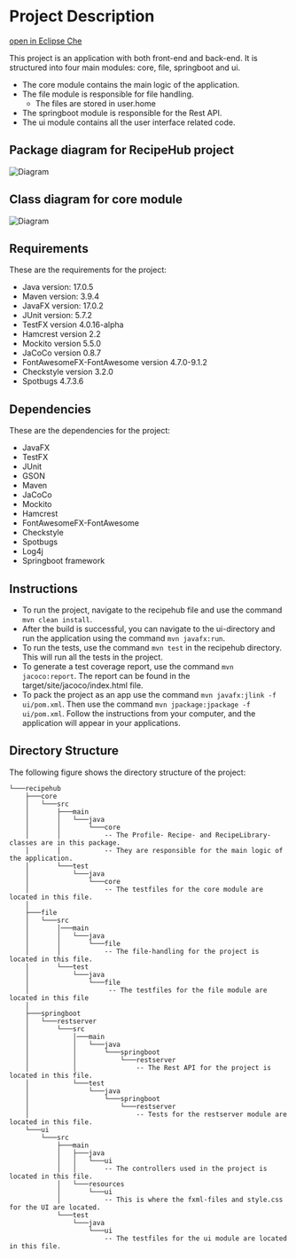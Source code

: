 # Project Description

[open in Eclipse Che](https://che.stud.ntnu.no/#https://gitlab.stud.idi.ntnu.no/it1901/groups-2023/gr2304/gr2304?new)

This project is an application with both front-end and back-end. It is structured into four main modules: core, file, springboot and ui.

- The core module contains the main logic of the application.
- The file module is responsible for file handling.
    - The files are stored in user.home
- The springboot module is responsible for the Rest API.
- The ui module contains all the user interface related code.


## Package diagram for RecipeHub project

![Diagram](https://i.imgur.com/eoW6Ppw.png)

## Class diagram for core module

![Diagram](https://i.imgur.com/083smoE.png)

## Requirements

These are the requirements for the project:

- Java version: 17.0.5
- Maven version: 3.9.4
- JavaFX version: 17.0.2
- JUnit version: 5.7.2
- TestFX version 4.0.16-alpha
- Hamcrest version 2.2
- Mockito version 5.5.0
- JaCoCo version 0.8.7
- FontAwesomeFX-FontAwesome version 4.7.0-9.1.2
- Checkstyle version 3.2.0
- Spotbugs 4.7.3.6

## Dependencies

These are the dependencies for the project:

- JavaFX
- TestFX
- JUnit
- GSON
- Maven
- JaCoCo
- Mockito
- Hamcrest
- FontAwesomeFX-FontAwesome
- Checkstyle
- Spotbugs
- Log4j
- Springboot framework


## Instructions

- To run the project, navigate to the recipehub file and use the command `mvn clean install`.
- After the build is successful, you can navigate to the ui-directory and run the application using the command `mvn javafx:run`.
- To run the tests, use the command `mvn test` in the recipehub directory. This will run all the tests in the project.
- To generate a test coverage report, use the command `mvn jacoco:report`. The report can be found in the target/site/jacoco/index.html file.
- To pack the project as an app use the command `mvn javafx:jlink -f ui/pom.xml`. Then use the command `mvn jpackage:jpackage -f ui/pom.xml`. Follow the instructions from your computer, and the application will appear in your applications. 

## Directory Structure

The following figure shows the directory structure of the project:


```
└───recipehub
    ├───core
    │   └───src
    │       ├───main
    │       │   └───java
    │       │       └───core
    │       │           -- The Profile- Recipe- and RecipeLibrary-classes are in this package.
    │       │           -- They are responsible for the main logic of the application.
    │       └───test
    │           └───java
    │               └───core
    │                   -- The testfiles for the core module are located in this file.
    │
    ├───file
    │   └───src
    │       │───main
    │       │   └───java
    │       │       └───file
    │       │           -- The file-handling for the project is located in this file.
    │       └───test
    │           └───java
    │               └───file
    │                    -- The testfiles for the file module are located in this file
    │
    ├───springboot
    │   └───restserver
    │       └───src
    │           │───main
    │           │   └───java
    │           │       └───springboot
    │           │           └───restserver
    │           │               -- The Rest API for the project is located in this file.
    │           └───test
    │               └───java
    │                   └───springboot
    │                       └───restserver
    │                           -- Tests for the restserver module are located in this file.
    └───ui
        └───src
            ├───main
            │   ├───java
            │   │   └───ui
            │   │       -- The controllers used in the project is located in this file.
            │   └───resources
            │       └───ui
            │           -- This is where the fxml-files and style.css for the UI are located.
            └───test
                └───java
                    └───ui
                        -- The testfiles for the ui module are located in this file.
```

                               